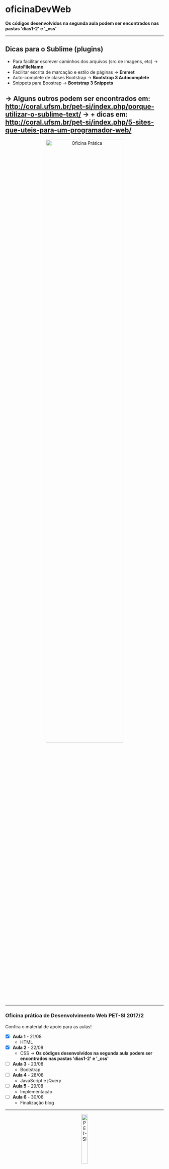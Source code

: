 # oficinaDevWeb

**Os códigos desenvolvidos na segunda aula podem ser encontrados nas pastas 'dias1-2' e '_css'**

-----------------------------------------------------------------
## Dicas para o Sublime (plugins)
- Para facilitar escrever caminhos dos arquivos (src de imagens, etc) -> **AutoFileName**
- Facilitar escrita de marcação e estilo de páginas -> **Emmet**
- Auto-complete de clases Bootstrap -> **Bootstrap 3 Autocomplete**
- Snippets para Boostrap -> **Bootstrap 3 Snippets**

-> Alguns outros podem ser encontrados em: http://coral.ufsm.br/pet-si/index.php/porque-utilizar-o-sublime-text/
-> + dicas em: http://coral.ufsm.br/pet-si/index.php/5-sites-que-uteis-para-um-programador-web/
-----------------------------------------------------------------
<p align="center">
<img src="https://github.com/rwfazul/oficinaDevWeb/blob/master/_imagens/divulgacao.png" width="70%" height="70%" alt="Oficina Prática" title="Oficina Prática">
</p>

-----------------------------------------------------------------
### Oficina prática de Desenvolvimento Web PET-SI 2017/2

Confira o material de apoio para as aulas!

- [X] **Aula 1** - 21/08 
	+ HTML 
- [X] **Aula 2** - 22/08
	+ CSS  -> **Os códigos desenvolvidos na segunda aula podem ser encontrados nas pastas 'dias1-2' e '_css'**
- [ ] **Aula 3** - 23/08 
	+ Bootstrap
- [ ] **Aula 4** - 28/08
	+ JavaScript e jQuery
- [ ] **Aula 5** - 29/08
	+ Implementação
- [ ] **Aula 6** - 30/08
	+ Finalização blog

-----------------------------------------------------------------
<p align="center">
<img src="https://github.com/rwfazul/oficinaDevWeb/blob/master/_imagens/logo.png" width="20%" height="20%" alt="PET-SI" title="PET-SI">
</p>
<p align="right">
2017/2 PET-SI
</p>


